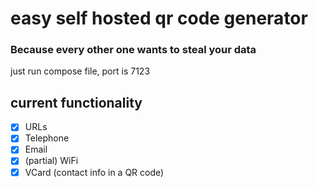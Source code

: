 # easy self hosted qr code generator
### Because every other one wants to steal your data
just run compose file, port is 7123

## current functionality

- [x] URLs
- [x] Telephone
- [x] Email
- [x] (partial) WiFi 
- [x] VCard (contact info in a QR code)
